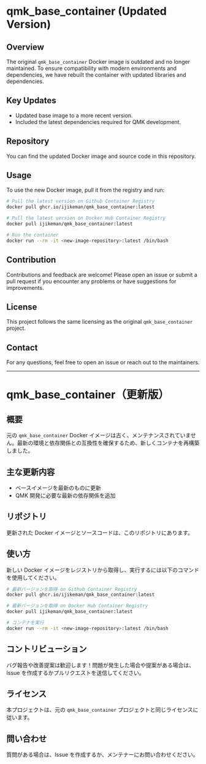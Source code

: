 # qmk\_base\_container (Updated Version)

## Overview

The original `qmk_base_container` Docker image is outdated and no longer maintained. To ensure compatibility with modern environments and dependencies, we have rebuilt the container with updated libraries and dependencies.

## Key Updates

- Updated base image to a more recent version.
- Included the latest dependencies required for QMK development.

## Repository

You can find the updated Docker image and source code in this repository.

## Usage

To use the new Docker image, pull it from the registry and run:

```sh
# Pull the latest version on Github Container Registry
docker pull ghcr.io/ijikeman/qmk_base_container:latest

# Pull the latest version on Docker Hub Container Registry
docker pull ijikeman/qmk_base_container:latest

# Run the container
docker run --rm -it <new-image-repository>:latest /bin/bash
```

## Contribution

Contributions and feedback are welcome! Please open an issue or submit a pull request if you encounter any problems or have suggestions for improvements.

## License

This project follows the same licensing as the original `qmk_base_container` project.

## Contact

For any questions, feel free to open an issue or reach out to the maintainers.

---

# qmk\_base\_container（更新版）

## 概要

元の `qmk_base_container` Docker イメージは古く、メンテナンスされていません。最新の環境と依存関係との互換性を確保するため、新しくコンテナを再構築しました。

## 主な更新内容

- ベースイメージを最新のものに更新
- QMK 開発に必要な最新の依存関係を追加

## リポジトリ

更新された Docker イメージとソースコードは、このリポジトリにあります。

## 使い方

新しい Docker イメージをレジストリから取得し、実行するには以下のコマンドを使用してください。

```sh
# 最新バージョンを取得 on Github Container Registry
docker pull ghcr.io/ijikeman/qmk_base_container:latest

# 最新バージョンを取得 on Docker Hub Container Registry
docker pull ijikeman/qmk_base_container:latest

# コンテナを実行
docker run --rm -it <new-image-repository>:latest /bin/bash
```

## コントリビューション

バグ報告や改善提案は歓迎します！問題が発生した場合や提案がある場合は、Issue を作成するかプルリクエストを送信してください。

## ライセンス

本プロジェクトは、元の `qmk_base_container` プロジェクトと同じライセンスに従います。

## 問い合わせ

質問がある場合は、Issue を作成するか、メンテナーにお問い合わせください。
